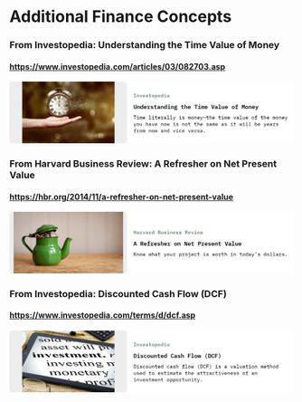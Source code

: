 # Additional Finance Concepts

### From Investopedia: Understanding the Time Value of Money 
#### https://www.investopedia.com/articles/03/082703.asp

![From Investopedia: Understanding the Time Value of Money | Time literally is money—the time value of the money you have now is not the same as it will be years from now and vice versa.](Resources/Images/link-previews/2022-03-06-Investopedia-Understanding_the_Time_Value_o.png) 

### From Harvard Business Review: A Refresher on Net Present Value 
#### https://hbr.org/2014/11/a-refresher-on-net-present-value
![From Harvard Business Review: A Refresher on Net Present Value | Know what your project is worth in today’s dollars.](Resources/Images/link-previews/2022-03-06-Harvard_Business_Review-A_Refresher_on_Net_Present_Val.png) 


### From Investopedia: Discounted Cash Flow (DCF)
#### https://www.investopedia.com/terms/d/dcf.asp
![From Investopedia: Discounted Cash Flow (DCF)  | Discounted cash flow (DCF) is a valuation method used to estimate the attractiveness of an investment opportunity.](Resources/Images/link-previews/2022-03-06-Investopedia-Discounted_Cash_Flow_(DCF).png) 

